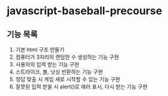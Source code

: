 # javascript-baseball-precourse

## 기능 목록

1. 기본 html 구조 만들기
2. 컴퓨터가 3자리의 랜덤한 수 생성하는 기능 구현
3. 사용자의 입력 받는 기능 구현
4. 스트라이크, 볼, 낫싱 반환하는 기능 구현
5. 정답 맞출 시 게임 새로 시작할 수 있는 기능 구현
6. 잘못된 입력 받을 시 alert()로 에러 표시, 다시 받는 기능 구현
